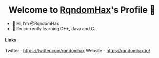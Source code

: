 <p align="center">
  <h1 align="center">Welcome to <a href="https://github.com/RqndomHax">RqndomHax</a>'s Profile 👋</h1>
</p>
<ul>
  <li>👋 Hi, I’m @RqndomHax</li>
  <li>🌱 I’m currently learning C++, Java and C.</li>
</ul>

#### Links
Twitter - https://twitter.com/rqndomhax
Website - https://rqndomhax.io/
